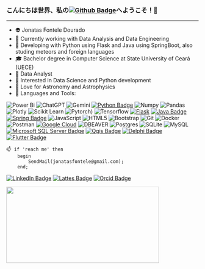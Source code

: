 ### こんにちは世界、私の[![Github Badge](https://img.shields.io/badge/-ギットハブ-000?style=flat&logo=Github&logoColor=white&link=https://github.com/JonatasFontele)](https://translate.google.com.br/?sl=ja&tl=en&text=%E3%81%93%E3%82%93%E3%81%AB%E3%81%A1%E3%81%AF%E4%B8%96%E7%95%8C%E3%80%81%E7%A7%81%E3%81%AE%E3%82%AE%E3%83%83%E3%83%88%E3%83%8F%E3%83%96%E3%81%B8%E3%82%88%E3%81%86%E3%81%93%E3%81%9D%EF%BC%81&op=translate)へようこそ！👋
***
- 👽 Jonatas Fontele Dourado
- 🎯 Currently working with Data Analysis and Data Engineering
- 🚀 Developing with Python using Flask and Java using SpringBoot, also studing meteors and foreign languages
- 🎓 Bachelor degree in Computer Science at State University of Ceará (UECE)
- 💼 Data Analyst
- 🧐 Interested in Data Science and Python development
- 🔭 Love for Astronomy and Astrophysics
- 🦾 Languages and Tools:

![Power Bi](https://img.shields.io/badge/power_bi-F2C811?style=for-the-badge&logo=powerbi&logoColor=black)
![ChatGPT](https://img.shields.io/badge/chatGPT-74aa9c?style=for-the-badge&logo=openai&logoColor=white)
![Gemini](https://img.shields.io/badge/Gemini-8E75B2?style=for-the-badge&logo=googlebard&logoColor=fff)
[![Python Badge](https://img.shields.io/badge/Python-3776AB?style=for-the-badge&logo=python&logoColor=ffdd54&link=https://www.python.org/)](https://www.python.org/)
![Numpy](https://img.shields.io/badge/Numpy-777BB4?style=for-the-badge&logo=numpy&logoColor=white)
![Pandas](https://img.shields.io/badge/Pandas-2C2D72?style=for-the-badge&logo=pandas&logoColor=white)
![Plotly](https://img.shields.io/badge/Plotly-239120?style=for-the-badge&logo=plotly&logoColor=white)
![Scikit Learn](https://img.shields.io/badge/scikit_learn-F7931E?style=for-the-badge&logo=scikit-learn&logoColor=white)
![Pytorch](https://img.shields.io/badge/PyTorch-EE4C2C?style=for-the-badge&logo=pytorch&logoColor=white))
![Tensorflow](https://img.shields.io/badge/TensorFlow-FF6F00?style=for-the-badge&logo=tensorflow&logoColor=white)
[![Flask](https://img.shields.io/badge/Flask-%23000.svg?style=for-the-badge&logo=flask&logoColor=white&link=https://flask.palletsprojects.com/)](https://flask.palletsprojects.com/)
[![Java Badge](https://img.shields.io/badge/java-%23ED8B00.svg?style=for-the-badge&logo=openjdk&logoColor=white&link=https://www.java.com/)](https://www.java.com/)
[![Spring Badge](https://img.shields.io/badge/Spring-6DB33F?style=for-the-badge&logo=spring&logoColor=white&link=https://spring.io/)](https://spring.io/)
![JavaScript](https://img.shields.io/badge/javascript-%23323330.svg?style=for-the-badge&logo=javascript&logoColor=%23F7DF1E)
![HTML5](https://img.shields.io/badge/html5-%23E34F26.svg?style=for-the-badge&logo=html5&logoColor=white)
![Bootstrap](https://img.shields.io/badge/bootstrap-%238511FA.svg?style=for-the-badge&logo=bootstrap&logoColor=white)
![Git](https://img.shields.io/badge/git-%23F05033.svg?style=for-the-badge&logo=git&logoColor=white)
![Docker](https://img.shields.io/badge/docker-%230db7ed.svg?style=for-the-badge&logo=docker&logoColor=white)
![Postman](https://img.shields.io/badge/Postman-FF6C37?style=for-the-badge&logo=postman&logoColor=white)
[![Google Cloud](https://img.shields.io/badge/Google%20Cloud-%234285F4.svg?style=for-the-badge&logo=Google-Cloud&logoColor=white&link=https://cloud.google.com/)](https://cloud.google.com/)
![DBEAVER](https://img.shields.io/badge/dbeaver-382923?style=for-the-badge&logo=dbeaver&logoColor=white)
![Postgres](https://img.shields.io/badge/postgres-%23316192.svg?style=for-the-badge&logo=postgresql&logoColor=white)
![SQLite](https://img.shields.io/badge/sqlite-%2307405e.svg?style=for-the-badge&logo=sqlite&logoColor=white)
![MySQL](https://img.shields.io/badge/mysql-4479A1.svg?style=for-the-badge&logo=mysql&logoColor=white)
[![Microsoft SQL Server Badge](https://img.shields.io/badge/SQL%20Server-CC2927?style=for-the-badge&logo=Microsoft-SQL-Server&logoColor=white&link=https://www.microsoft.com/en-us/sql-server/sql-server-downloads)](https://www.microsoft.com/en-us/sql-server/sql-server-downloads)
[![Qgis Badge](https://img.shields.io/badge/Qgis-589632?style=for-the-badge&logo=Qgis&logoColor=white&link=https://qgis.org/)](https://qgis.org/)
[![Delphi Badge](https://img.shields.io/badge/Delphi-EE1F35?style=for-the-badge&logo=Delphi&logoColor=white&link=https://www.embarcadero.com/br/products/delphi/starter)](https://www.embarcadero.com/br/products/delphi/starter)
[![Flutter Badge](https://img.shields.io/badge/Flutter-02569B?style=for-the-badge&logo=flutter&logoColor=white&link=https://flutter.dev/)](https://flutter.dev/)

```
📫 if 'reach me' then
    begin
        SendMail(jonatasfontele@gmail.com);
    end;
```

[![LinkedIn Badge](https://img.shields.io/badge/LinkedIn-0A66C2?style=plastic&logo=LinkedIn&logoColor=white&link=https://www.linkedin.com/in/jonatas-fontele/)](https://www.linkedin.com/in/jonatas-fontele/)
[![Lattes Badge](https://img.shields.io/badge/Lattes-353E58?style=plastic&logo=ORCID&logoColor=white&link=http://lattes.cnpq.br/7659722605685633)](http://lattes.cnpq.br/7659722605685633)
[![Orcid Badge](https://img.shields.io/badge/Orcid-A6CE39?style=plastic&logo=ORCID&logoColor=white&link=https://orcid.org/0000-0001-6220-3741)](https://orcid.org/0000-0001-6220-3741)

<p align="center">
    <a href="https://github.com/JonatasFontele?tab=repositories">
      <img align="left" src="https://github-readme-stats.vercel.app/api/top-langs/?username=JonatasFontele&layout=compact" width="400" height="200"/>
    </a>
</p>
